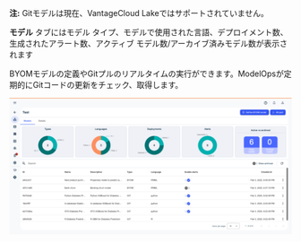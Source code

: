 **注:** Gitモデルは現在、VantageCloud Lakeではサポートされていません。

**モデル** タブにはモデル タイプ、モデルで使用された言語、デプロイメント数、生成されたアラート数、アクティブ モデル数/アーカイブ済みモデル数が表示されます

BYOMモデルの定義やGitプルのリアルタイムの実行ができます。ModelOpsが定期的にGitコードの更新をチェック、取得します。

![ModelOps - Modelsタブ](Images/fgt1739114155978.png)

